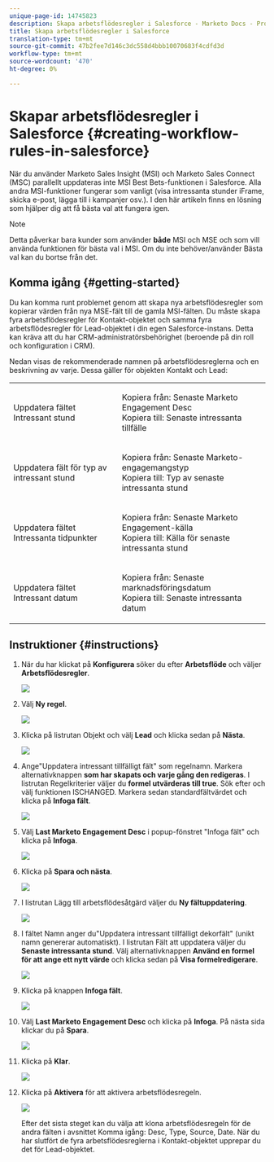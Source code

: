 ```yaml
---
unique-page-id: 14745823
description: Skapa arbetsflödesregler i Salesforce - Marketo Docs - Produktdokumentation
title: Skapa arbetsflödesregler i Salesforce
translation-type: tm+mt
source-git-commit: 47b2fee7d146c3dc558d4bbb10070683f4cdfd3d
workflow-type: tm+mt
source-wordcount: '470'
ht-degree: 0%

---
```



# Skapar arbetsflödesregler i Salesforce {#creating-workflow-rules-in-salesforce}

När du använder Marketo Sales Insight (MSI) och Marketo Sales Connect (MSC) parallellt uppdateras inte MSI Best Bets-funktionen i Salesforce. Alla andra MSI-funktioner fungerar som vanligt (visa intressanta stunder iFrame, skicka e-post, lägga till i kampanjer osv.). I den här artikeln finns en lösning som hjälper dig att få bästa val att fungera igen.

>[!NOTE]
>
>Detta påverkar bara kunder som använder **både** MSI och MSE och som vill använda funktionen för bästa val i MSI. Om du inte behöver/använder Bästa val kan du bortse från det.

## Komma igång {#getting-started}

Du kan komma runt problemet genom att skapa nya arbetsflödesregler som kopierar värden från nya MSE-fält till de gamla MSI-fälten. Du måste skapa fyra arbetsflödesregler för Kontakt-objektet och samma fyra arbetsflödesregler för Lead-objektet i din egen Salesforce-instans. Detta kan kräva att du har CRM-administratörsbehörighet (beroende på din roll och konfiguration i CRM).

Nedan visas de rekommenderade namnen på arbetsflödesreglerna och en beskrivning av varje. Dessa gäller för objekten Kontakt och Lead:

<table> 
 <colgroup> 
  <col> 
  <col> 
 </colgroup> 
 <tbody> 
  <tr> 
   <td>Uppdatera fältet Intressant stund</td> 
   <td><p>Kopiera från: Senaste Marketo Engagement Desc<br>Kopiera till: Senaste intressanta tillfälle</p></td> 
  </tr> 
  <tr> 
   <td>Uppdatera fält för typ av intressant stund</td> 
   <td><p>Kopiera från: Senaste Marketo-engagemangstyp<br>Kopiera till: Typ av senaste intressanta stund</p></td> 
  </tr> 
  <tr> 
   <td>Uppdatera fältet Intressanta tidpunkter</td> 
   <td><p>Kopiera från: Senaste Marketo Engagement-källa<br>Kopiera till: Källa för senaste intressanta stund</p></td> 
  </tr> 
  <tr> 
   <td>Uppdatera fältet Intressant datum</td> 
   <td><p>Kopiera från: Senaste marknadsföringsdatum<br>Kopiera till: Senaste intressanta datum</p></td> 
  </tr> 
 </tbody> 
</table>

## Instruktioner {#instructions}

1. När du har klickat på **Konfigurera** söker du efter **Arbetsflöde** och väljer **Arbetsflödesregler**.

   ![](assets/one-1.png)

1. Välj **Ny regel**.

   ![](assets/two-1.png)

1. Klicka på listrutan Objekt och välj **Lead** och klicka sedan på **Nästa**.

   ![](assets/three-1.png)

1. Ange&quot;Uppdatera intressant tillfälligt fält&quot; som regelnamn. Markera alternativknappen **som har skapats och varje gång den redigeras**. I listrutan Regelkriterier väljer du **formel utvärderas till true**. Sök efter och välj funktionen ISCHANGED. Markera sedan standardfältvärdet och klicka på **Infoga fält**.

   ![](assets/four-1.png)

1. Välj **Last Marketo Engagement Desc** i popup-fönstret &quot;Infoga fält&quot; och klicka på **Infoga**.

   ![](assets/five-1.png)

1. Klicka på **Spara och nästa**.

   ![](assets/6.png)

1. I listrutan Lägg till arbetsflödesåtgärd väljer du **Ny fältuppdatering**.

   ![](assets/seven.png)

1. I fältet Namn anger du&quot;Uppdatera intressant tillfälligt dekorfält&quot; (unikt namn genererar automatiskt). I listrutan Fält att uppdatera väljer du **Senaste intressanta stund**. Välj alternativknappen **Använd en formel för att ange ett nytt värde** och klicka sedan på **Visa formelredigerare**.

   ![](assets/eight.png)

1. Klicka på knappen **Infoga fält**.

   ![](assets/9a.png)

1. Välj **Last Marketo Engagement Desc** och klicka på **Infoga**. På nästa sida klickar du på **Spara**.

   ![](assets/nine.png)

1. Klicka på **Klar**.

   ![](assets/twelve.png)

1. Klicka på **Aktivera** för att aktivera arbetsflödesregeln.

   ![](assets/thirteen.png)

   Efter det sista steget kan du välja att klona arbetsflödesregeln för de andra fälten i avsnittet Komma igång: Desc, Type, Source, Date. När du har slutfört de fyra arbetsflödesreglerna i Kontakt-objektet upprepar du det för Lead-objektet.

